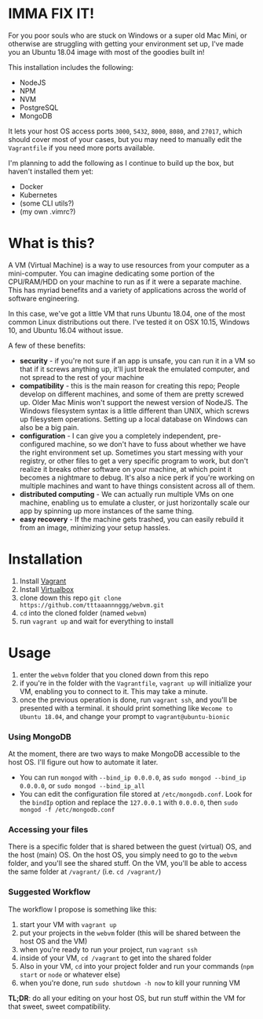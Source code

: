 # IMMA FIX IT!
For you poor souls who are stuck on Windows or a super old Mac Mini, or otherwise are struggling with getting your environment set up, I've made you an Ubuntu 18.04 image with most of the goodies built in!

This installation includes the following:
* NodeJS
* NPM
* NVM
* PostgreSQL
* MongoDB

It lets your host OS access ports `3000`, `5432`, `8000`, `8080`, and `27017`, which should cover most of your cases, but you may need to manually edit the `Vagrantfile` if you need more ports available.

I'm planning to add the following as I continue to build up the box, but haven't installed them yet:
* Docker
* Kubernetes
* (some CLI utils?)
* (my own .vimrc?)

# What is this?
A VM (Virtual Machine) is a way to use resources from your computer as a mini-computer. You can imagine dedicating some portion of the CPU/RAM/HDD on your machine to run as if it were a separate machine. This has myriad benefits and a variety of applications across the world of software engineering.

In this case, we've got a little VM that runs Ubuntu 18.04, one of the most common Linux distributions out there. I've tested it on OSX 10.15, Windows 10, and Ubuntu 16.04 without issue.

A few of these benefits:
* **security** - if you're not sure if an app is unsafe, you can run it in a VM so that if it screws anything up, it'll just break the emulated computer, and not spread to the rest of your machine
* **compatibility** - this is the main reason for creating this repo; People develop on different machines, and some of them are pretty screwed up. Older Mac Minis won't support the newest version of NodeJS. The Windows filesystem syntax is a little different than UNIX, which screws up filesystem operations. Setting up a local database on Windows can also be a big pain.
* **configuration** - I can give you a completely independent, pre-configured machine, so we don't have to fuss about whether we have the right environment set up. Sometimes you start messing with your registry, or other files to get a very specific program to work, but don't realize it breaks other software on your machine, at which point it becomes a nightmare to debug. It's also a nice perk if you're working on multiple machines and want to have things consistent across all of them.
* **distributed computing** - We can actually run multiple VMs on one machine, enabling us to emulate a cluster, or just horizontally scale our app by spinning up more instances of the same thing.
* **easy recovery** - If the machine gets trashed, you can easily rebuild it from an image, minimizing your setup hassles.

# Installation

1. Install [Vagrant](https://www.vagrantup.com/)
2. Install [Virtualbox](https://www.virtualbox.org/)
3. clone down this repo `git clone https://github.com/tttaaannnggg/webvm.git`
4. `cd` into the cloned folder (named `webvm`)
5. run `vagrant up` and wait for everything to install

# Usage
1. enter the `webvm` folder that you cloned down from this repo
2. if you're in the folder with the `Vagrantfile`, `vagrant up` will initialize your VM, enabling you to connect to it. This may take a minute.
3. once the previous operation is done, run `vagrant ssh`, and you'll be presented with a terminal. it should print something like `Wecome to Ubuntu 18.04`, and change your prompt to `vagrant@ubuntu-bionic`

### Using MongoDB
At the moment, there are two ways to make MongoDB accessible to the host OS. I'll figure out how to automate it later.
* You can run `mongod` with `--bind_ip 0.0.0.0`, as `sudo mongod --bind_ip 0.0.0.0`, or `sudo mongod --bind_ip_all`
* You can edit the configuration file stored at `/etc/mongodb.conf`. Look for the `bindIp` option and replace the `127.0.0.1` with `0.0.0.0`, then `sudo mongod -f /etc/mongodb.conf`

### Accessing your files
There is a specific folder that is shared between the guest (virtual) OS, and the host (main) OS. On the host OS, you simply need to go to the `webvm` folder, and you'll see the shared stuff. On the VM, you'll be able to access the same folder at `/vagrant/` (i.e. `cd /vagrant/`)

### Suggested Workflow
The workflow I propose is something like this:
1. start your VM with `vagrant up`
2. put your projects in the `webvm` folder (this will be shared between the host OS and the VM)
3. when you're ready to run your project, run `vagrant ssh`
4. inside of your VM, `cd /vagrant` to get into the shared folder
5. Also in your VM, `cd` into your project folder and run your commands (`npm start` or `node` or whatever else)
6. when you're done, run `sudo shutdown -h now` to kill your running VM

**TL;DR**: do all your editing on your host OS, but run stuff within the VM for that sweet, sweet compatibility. 
